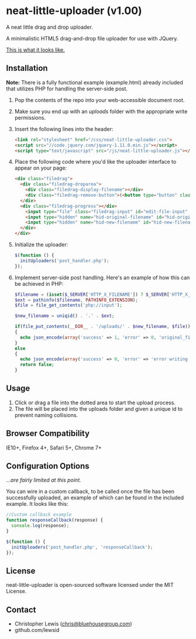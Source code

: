 neat-little-uploader (v1.00)
============================

A neat little drag and drop uploader.

A minimalistic HTML5 drag-and-drop file uploader for use with JQuery. 

[This is what it looks like.](https://raw.github.com/lewsid/neat-little-uploader/master/img/example.png)


Installation
------------

**Note:** There is a fully functional example (example.html) already included that utilizes PHP for handling the server-side post.

1. Pop the contents of the repo into your web-accessible document root.
2. Make sure you end up with an *uploads* folder with the appropriate write permissions.
3. Insert the following lines into the header:

    ```html
    <link rel="stylesheet" href="/css/neat-little-uploader.css">
    <script src="//code.jquery.com/jquery-1.11.0.min.js"></script>
    <script type="text/javascript" src="/js/neat-little-uploader.js"></script>
    ```
4. Place the following code where you'd like the uploader interface to appear on your page:

    ```html
    <div class="filedrag">
      <div class="filedrag-droparea">
        <div class="filedrag-display-filename"></div>
        <div class="filedrag-remove-button">(<button type="button" class="btn btn-xs btn-link filedrag-remove-file">remove</button>)</div>
      </div>
      <div class="filedrag-progress"></div>
        <input type="file" class="filedrag-input" id="edit-file-input" name="edit-file-input">
        <input type="hidden" name="hid-original-filename" id="hid-original-filename">
        <input type="hidden" name="hid-new-filename" id="hid-new-filename">
      </div>
    </div>
    ```

5. Initialize the uploader:

    ```javascript
    $(function () {
      initUploaders('post_handler.php');
    });
    ```
    
6. Implement server-side post handling. Here's an example of how this can be achieved in PHP:

    ```php
    $filename = (isset($_SERVER['HTTP_X_FILENAME']) ? $_SERVER['HTTP_X_FILENAME'] : false);
    $ext = pathinfo($filename, PATHINFO_EXTENSION);
    $file = file_get_contents('php://input');

    $new_filename = uniqid() . '.' . $ext;

    if(file_put_contents(__DIR__ . '/uploads/' . $new_filename, $file))
    {
      echo json_encode(array('success' => 1, 'error' => 0, 'original_filename' => $filename, 'new_filename' => $new_filename));
    }
    else
    {
      echo json_encode(array('success' => 0, 'error' => 'error writing file'));
      return false;
    }
    ```

    
Usage
-----

1. Click or drag a file into the dotted area to start the upload process. 
2. The file will be placed into the uploads folder and given a unique id to prevent naming collisions.


Browser Compatibility
---------------------

IE10+, Firefox 4+, Safari 5+, Chrome 7+


Configuration Options
---------------------

*...are fairly limited at this point.*

You can wire in a custom callback, to be called once the file has been successfully uploaded, an example of which can be found in the included example. It looks like this:

```javascript
//Custom callback example
function responseCallback(response) {
  console.log(response);
}

$(function () {
  initUploaders('post_handler.php', 'responseCallback');
});
```


License
-------

neat-little-uploader is open-sourced software licensed under the MIT License.


Contact
-------

- Christopher Lewis (chris@bluehousegroup.com)
- github.com/lewsid
